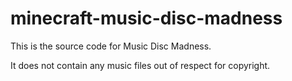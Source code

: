 # minecraft-music-disc-madness
This is the source code for Music Disc Madness.

It does not contain any music files out of respect for copyright.
